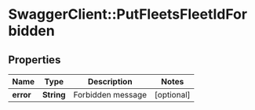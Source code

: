 # SwaggerClient::PutFleetsFleetIdForbidden

## Properties
Name | Type | Description | Notes
------------ | ------------- | ------------- | -------------
**error** | **String** | Forbidden message | [optional] 


